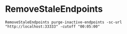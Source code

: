 # RemoveStaleEndpoints
 
```
RemoveStaleEndpoints purge-inactive-endpoints -sc-url "http://localhost:33333" -cutoff "00:05:00"
```

